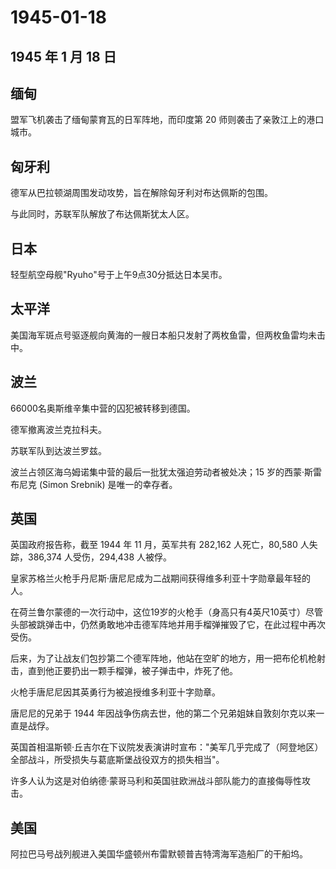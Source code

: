# 1945-01-18

## 1945 年 1 月 18 日

## 缅甸

盟军飞机袭击了缅甸蒙育瓦的日军阵地，而印度第 20
师则袭击了亲敦江上的港口城市。

## 匈牙利

德军从巴拉顿湖周围发动攻势，旨在解除匈牙利对布达佩斯的包围。

与此同时，苏联军队解放了布达佩斯犹太人区。

## 日本

轻型航空母舰"Ryuho"号于上午9点30分抵达日本吴市。

## 太平洋

美国海军斑点号驱逐舰向黄海的一艘日本船只发射了两枚鱼雷，但两枚鱼雷均未击中。

## 波兰

66000名奥斯维辛集中营的囚犯被转移到德国。

德军撤离波兰克拉科夫。

苏联军队到达波兰罗兹。

波兰占领区海乌姆诺集中营的最后一批犹太强迫劳动者被处决；15
岁的西蒙·斯雷布尼克 (Simon Srebnik) 是唯一的幸存者。

## 英国

英国政府报告称，截至 1944 年 11 月，英军共有 282,162 人死亡，80,580
人失踪，386,374 人受伤，294,438 人被俘。

皇家苏格兰火枪手丹尼斯·唐尼尼成为二战期间获得维多利亚十字勋章最年轻的人。

在荷兰鲁尔蒙德的一次行动中，这位19岁的火枪手（身高只有4英尺10英寸）尽管头部被跳弹击中，仍然勇敢地冲击德军阵地并用手榴弹摧毁了它，在此过程中再次受伤。

后来，为了让战友们包抄第二个德军阵地，他站在空旷的地方，用一把布伦机枪射击，直到他正要扔出一颗手榴弹，被子弹击中，炸死了他。

火枪手唐尼尼因其英勇行为被追授维多利亚十字勋章。

唐尼尼的兄弟于 1944
年因战争伤病去世，他的第二个兄弟姐妹自敦刻尔克以来一直是战俘。

英国首相温斯顿·丘吉尔在下议院发表演讲时宣布："美军几乎完成了（阿登地区）全部战斗，所受损失与葛底斯堡战役双方的损失相当"。

许多人认为这是对伯纳德·蒙哥马利和英国驻欧洲战斗部队能力的直接侮辱性攻击。

## 美国

阿拉巴马号战列舰进入美国华盛顿州布雷默顿普吉特湾海军造船厂的干船坞。


